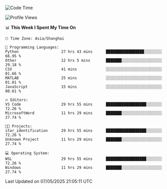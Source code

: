 <!--START_SECTION:waka-->
![Code Time](http://img.shields.io/badge/Code%20Time-2%2C776%20hrs%2031%20mins-blue)

![Profile Views](http://img.shields.io/badge/Profile%20Views-0-blue)

📊 **This Week I Spent My Time On** 

```text
🕑︎ Time Zone: Asia/Shanghai

💬 Programming Languages: 
Python                   27 hrs 43 mins      █████████████████░░░░░░░░   66.95 % 
Other                    12 hrs 5 mins       ███████░░░░░░░░░░░░░░░░░░   29.18 % 
CSV                      41 mins             ░░░░░░░░░░░░░░░░░░░░░░░░░   01.66 % 
MATLAB                   25 mins             ░░░░░░░░░░░░░░░░░░░░░░░░░   01.01 % 
JavaScript               15 mins             ░░░░░░░░░░░░░░░░░░░░░░░░░   00.61 % 

🔥 Editors: 
VS Code                  29 hrs 55 mins      ██████████████████░░░░░░░   72.26 % 
MicrosoftWord            11 hrs 29 mins      ███████░░░░░░░░░░░░░░░░░░   27.74 % 

🐱‍💻 Projects: 
star_identification      29 hrs 55 mins      ██████████████████░░░░░░░   72.26 % 
Unknown Project          11 hrs 29 mins      ███████░░░░░░░░░░░░░░░░░░   27.74 % 

💻 Operating System: 
WSL                      29 hrs 55 mins      ██████████████████░░░░░░░   72.26 % 
Windows                  11 hrs 29 mins      ███████░░░░░░░░░░░░░░░░░░   27.74 % 
```


 Last Updated on 07/05/2025 21:05:11 UTC
<!--END_SECTION:waka-->